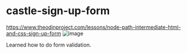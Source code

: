 # castle-sign-up-form
https://www.theodinproject.com/lessons/node-path-intermediate-html-and-css-sign-up-form
![image](https://github.com/alorphan/castle-sign-up-form/assets/58648905/d4ec10ea-3955-4f4c-a0cd-300a0d69722e)

Learned how to do form validation.
